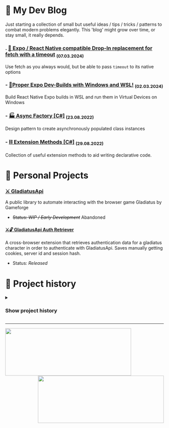 # 📝 My Dev Blog

Just starting a collection of small but useful ideas / tips / tricks / patterns to combat modern problems elegantly. This 'blog' might grow over time, or stay small, it really depends.

### . [🔗 Expo / React Native compatible Drop-In replacement for fetch with a timeout](https://gist.github.com/0tii/ff3f153b89fa77b34333a894b3e5abbd) <sub>(07.03.2024)</sub>
Use fetch as you always would, but be able to pass `timeout` to its native options

### - [🐧Proper Expo Dev-Builds with Windows and WSL!](https://medium.com/@danielrauhut/running-expo-dev-builds-from-wsl-on-your-windows-virtual-devices-android-emulator-bd7cc7e29418) <sub>(02.03.2024)</sub>
Build React Native Expo builds in WSL and run them in Virtual Devices on Windows

### - [🏭 Async Factory [**C#**]](https://gist.github.com/0tii/096eb289f4dcd6feb471a5f883fe6177)   <sub>(23.08.2022)</sub>
Design pattern to create asynchronously populated class instances

### - [⛓️ Extension Methods [**C#**]](https://gist.github.com/0tii/513a638e06a3020d888a917eae38d91f)   <sub>(29.08.2022)</sub>
Collection of useful extension methods to aid writing declarative code.

# 🚧 Personal Projects

### [⚔️ GladiatusApi](https://github.com/0tii/GladiatusApi) <img width="16" height="16" src="https://i.imgur.com/i2EFPlU.png" />
A public library to automate interacting with the browser game Gladiatus by Gameforge
- ~~Status: *WIP / Early Development*~~ Abandoned

#### [⚔️🔓 GladiatusApi Auth Retriever](https://github.com/0tii/GladiApiAuthRetriever)<img width="16" height="16" src="https://img.icons8.com/color/344/javascript--v1.png" />
A cross-browser extension that retrieves authentication data for a gladiatus character in order to authenticate with GladiatusApi. Saves manually getting cookies, server id and session hash.
- Status: *Released*

# 📜 Project history
<details>
<summary><b><h3>Show project history</h3></b></summary>

#### [🛠️ Business Tools Api](https://github.com/0tii/businesstools) <img width="16" height="16" src="https://img.icons8.com/color/96/typescript.png" />
A REST-like API supplying endpoints to aid common business processes
- Status: *Abandoned*

#### [🖥️ html-to-pdf](https://github.com/0tii/html-to-pdf) <img width="16" height="16" src="https://img.icons8.com/color/344/javascript--v1.png" /><img width="16" height="16" src="https://img.icons8.com/color/96/typescript.png" />
An easy-to-use but reliable asynchronous library to create highly customizable PDFs from HTML or URL as buffer, base64 string and .pdf file
- Status: *Finished / Released*

#### [🌐 react-web-request-client](https://github.com/0tii/react-web-request-client) <img width="16" height="16" src="https://img.icons8.com/color/344/javascript--v1.png" />
React widget to make (limited) web requests from a front-end component to CORS enabled APIs or general web requests with a CORS proxy
- Status: *Finished / Released*

#### [🆔 GetGuid](https://github.com/0tii/GetGuid) <img width="16" height="16" src="https://img.icons8.com/color/344/javascript--v1.png" />
RESTful, MySQL-backed Web Api to get guaranteed collision-free guids
- Status: *Finished / Released*

#### [🔎 mc-status](https://github.com/0tii/Mc-Status) <img width="16" height="16" src="https://img.icons8.com/color/344/javascript--v1.png" />
Async node.js implementation of the UDP Minecraft Server Query Protocol and TCP Minecraft Server List Ping Protocol.
- Status: *Finished / Released*

#### [🔓 Excel Sheet Unblocker](https://github.com/0tii/ExcelSheetUnblocker) <img width="16" height="16" src="https://img.icons8.com/color/344/python--v1.png" />
Remove Sheet Protection from .xlsx files. Easily.
- Status: *Finished / Released*

#### [💾 Twitch Revenue SQLite](https://github.com/0tii/TwitchRevenueSQLite) <img width="16" height="16" src="https://img.icons8.com/color/344/python--v1.png" />
Python command-line tool to create SQL Databases from leaked Twitch Earnings
- Status: *Finished / Released*

#### [📡 S0nar](https://github.com/0tii/s0nar) <img width="24" height="24" src="https://img.icons8.com/color/344/java-coffee-cup-logo--v1.png" />
Lightweight but powerful event system to create and process source code hooks
- Status: *Finished / Released*
</details>

____________________


<img align="left" width="400" height="150" src="https://github-readme-stats.vercel.app/api?username=0tii&show_icons=true&theme=tokyonight" />

<img align="right" width="400" height="150" src="https://github-readme-stats.vercel.app/api/top-langs/?username=0tii&layout=compact&langs_count=10" />

